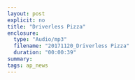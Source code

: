 ```yaml
---
layout: post
explicit: no
title: "Driverless Pizza"
enclosure:
  type: "Audio/mp3"
  filename: "20171120_Driverless Pizza"
  duration: "00:00:39"
summary:
tags: ap_news
---
```



